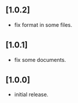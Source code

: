 ## [1.0.2]　　

 - fix format in some files. 

## [1.0.1]　　

 - fix some documents. 

## [1.0.0]　　

 - initial release. 
